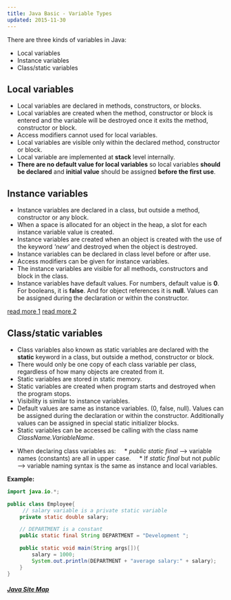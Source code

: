 ```yaml
---
title: Java Basic - Variable Types
updated: 2015-11-30
---
```


There are three kinds of variables in Java:

* Local variables
* Instance variables
* Class/static variables

## Local variables

- Local variables are declared in methods, constructors, or blocks.
- Local variables are created when the method, constructor or block is entered and the variable will be destroyed once it exits the method, constructor or block.
- Access modifiers cannot used for local variables.
- Local variables are visible only within the declared method, constructor or block.
- Local variable are implemented at **stack** level internally.
- **There are no default value for local variables** so local variables **should be declared** and **initial value** should be assigned **before the first use**.

## Instance variables

- Instance variables are declared in a class, but outside a method, constructor or any block.
- When a space is allocated for an object in the heap, a slot for each instance variable value is created.
- Instance variables are created when an object is created with the use of the keyword *'new'* and destroyed when the object is destroyed.
- Instance variables can be declared in class level before or after use.
- Access modifiers can be given for instance variables.
- The instance variables are visible for all methods, constructors and block in the class.
- Instance variables have default values. For numbers, default value is **0**. For booleans, it is **false**. And for object references it is **null**. Values can be assigned during the declaration or within the constructor.

[read more 1](http://www.tutorialspoint.com/java/java_variable_types.htm) [read more 2](http://math.hws.edu/javanotes/c5/s1.html)

## Class/static variables

- Class variables also known as static variables are declared with the **static** keyword in a class, but outside a method, constructor or block.
- There would only be one copy of each class variable per class, regardless of how many objects are created from it.
- Static variables are stored in static memory.
- Static variables are created when program starts and destroyed when the program stops.
- Visibility is similar to instance variables.
- Default values are same as instance variables. (0, false, null). Values can be assigned during the declaration or within the constructor. Additionally values can be assigned in special static initializer blocks.
- Static variables can be accessed be calling with the class name *ClassName.VariableName*.
* When declaring class variables as:
    * *public static final* --> variable names (constants) are all in upper case.
    * If *static final* but not *public* --> variable naming syntax is the same as instance and local variables.

**Example:**

```java
import java.io.*;

public class Employee{
     // salary variable is a private static variable
    private static double salary;

    // DEPARTMENT is a constant
    public static final String DEPARTMENT = "Development ";

    public static void main(String args[]){
        salary = 1000;
        System.out.println(DEPARTMENT + "average salary:" + salary);
    }
}
```

##### [Java Site Map](../java-sitemap)
